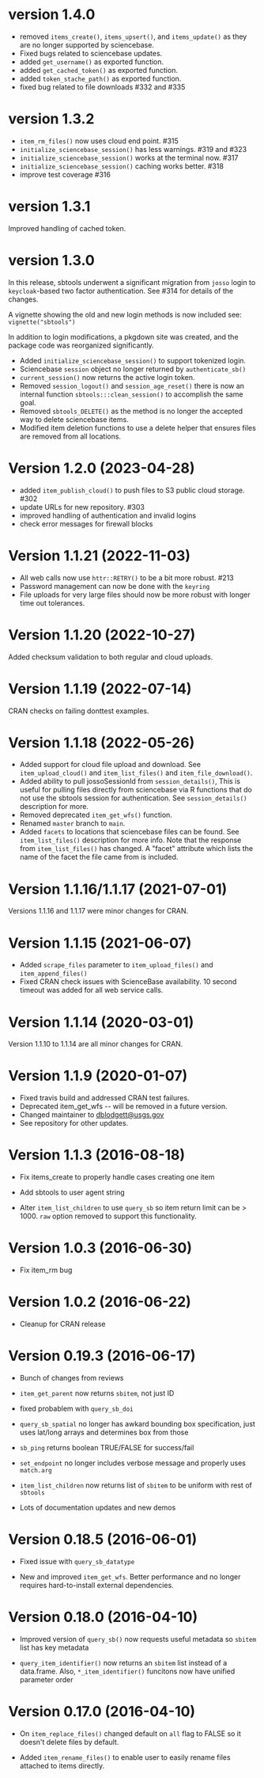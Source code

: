 # version 1.4.0

- removed `items_create()`, `items_upsert()`, and `items_update()` as they are no longer supported by sciencebase.
- Fixed bugs related to sciencebase updates.
- added `get_username()` as exported function.
- added `get_cached_token()` as exported function.
- added `token_stache_path()` as exported function.
- fixed bug related to file downloads #332 and #335

# version 1.3.2

- `item_rm_files()` now uses cloud end point. #315
- `initialize_sciencebase_session()` has less warnings. #319 and #323
- `initialize_sciencebase_session()` works at the terminal now. #317
- `initialize_sciencebase_session()` caching works better. #318
- improve test coverage #316

# version 1.3.1

Improved handling of cached token.

# version 1.3.0

In this release, sbtools underwent a significant migration from `josso` login to `keycloak`-based two factor authentication. See #314 for details of the changes.

A vignette showing the old and new login methods is now included see: `vignette("sbtools")`

In addition to login modifications, a pkgdown site was created, and the package code was reorganized significantly. 

- Added `initialize_sciencebase_session()` to support tokenized login.
- Sciencebase `session` object no longer returned by `authenticate_sb()`
- `current_session()` now returns the active login token.
- Removed `session_logout()` and `session_age_reset()` there is now an internal function `sbtools:::clean_session()` to accomplish the same goal.
- Removed `sbtools_DELETE()` as the method is no longer the accepted way to delete sciencebase items.
- Modified item deletion functions to use a delete helper that ensures files are removed from all locations.

# Version 1.2.0 (2023-04-28)

- added `item_publish_cloud()` to push files to S3 public cloud storage. #302
- update URLs for new repository. #303
- improved handling of authentication and invalid logins
- check error messages for firewall blocks

# Version 1.1.21 (2022-11-03)

- All web calls now use `httr::RETRY()` to be a bit more robust. #213
- Password management can now be done with the `keyring`
- File uploads for very large files should now be more robust with longer time out tolerances.

# Version 1.1.20 (2022-10-27)

Added checksum validation to both regular and cloud uploads.

# Version 1.1.19 (2022-07-14)

CRAN checks on failing donttest examples.

# Version 1.1.18 (2022-05-26)

- Added support for cloud file upload and download. See `item_upload_cloud()` and `item_list_files()` and `item_file_download()`. 
- Added ability to pull jossoSessionId from `session_details()`, This is useful for pulling files directly from sciencebase via R functions that do not use the sbtools session for authentication. See `session_details()` description for more.
- Removed deprecated `item_get_wfs()` function.
- Renamed `master` branch to `main`. 
- Added `facets` to locations that sciencebase files can be found. See `item_list_files()` description for more info. Note that the response from
`item_list_files()` has changed. A "facet" attribute which lists the name
of the facet the file came from is included. 

# Version 1.1.16/1.1.17 (2021-07-01)

Versions 1.1.16 and 1.1.17 were minor changes for CRAN.

# Version 1.1.15 (2021-06-07)

* Added `scrape_files` parameter to `item_upload_files()` and `item_append_files()`
* Fixed CRAN check issues with ScienceBase availability. 10 second timeout was added for all web service calls.

# Version 1.1.14 (2020-03-01)

Version 1.1.10 to 1.1.14 are all minor changes for CRAN.

# Version 1.1.9 (2020-01-07)

* Fixed travis build and addressed CRAN test failures.
* Deprecated item_get_wfs -- will be removed in a future version.
* Changed maintainer to dblodgett@usgs.gov
* See repository for other updates.

# Version 1.1.3 (2016-08-18)

* Fix items_create to properly handle cases creating one item

* Add sbtools to user agent string

* Alter `item_list_children` to use `query_sb` so item return limit can be > 1000. 
`raw` option removed to support this functionality.

# Version 1.0.3 (2016-06-30)

* Fix item_rm bug

# Version 1.0.2 (2016-06-22)

* Cleanup for CRAN release

# Version 0.19.3 (2016-06-17)

* Bunch of changes from reviews

* `item_get_parent` now returns `sbitem`, not just ID

* fixed probablem with `query_sb_doi`

* `query_sb_spatial` no longer has awkard bounding box specification, 
just uses lat/long arrays and determines box from those

* `sb_ping` returns boolean TRUE/FALSE for success/fail

* `set_endpoint` no longer includes verbose message and properly uses `match.arg`

* `item_list_children` now returns list of `sbitem` to be uniform with rest of `sbtools`

* Lots of documentation updates and new demos

# Version 0.18.5 (2016-06-01)

* Fixed issue with `query_sb_datatype`

* New and improved `item_get_wfs`. Better performance and 
no longer requires hard-to-install external dependencies.

# Version 0.18.0 (2016-04-10)

* Improved version of `query_sb()` now requests useful metadata so
`sbitem` list has key metadata

* `query_item_identifier()` now returns an `sbitem` list instead of a 
data.frame. Also, `*_item_identifier()` funcitons now have unified 
parameter order


# Version 0.17.0 (2016-04-10)

* On `item_replace_files()` changed default on `all` flag to FALSE
so it doesn't delete files by default.

* Added `item_rename_files()` to enable user to easily 
rename files attached to items directly. 


